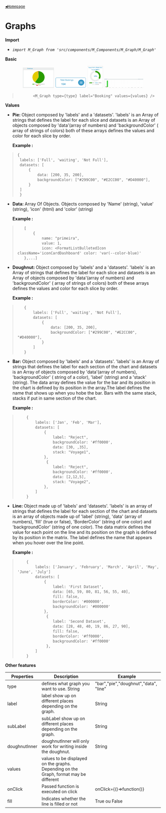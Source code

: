 [`◀️Homepage`](../../../README.md)

# **Graphs** 


**Import**
- *`import M_Graph from 'src/components/M_Components/M_Graph/M_Graph'`*

**Basic**

<p align="center" width="100%">
    <img width="20%" src="../../../public/README/images/PieChart.png"> 
    <img width="20%" src="../../../public/README/images/DataChart.png"> 
    <img width="10%" src="../../../public/README/images/DoughnutChart.png">
    <img width="25%" src="../../../public/README/images/ColumnChart.png"> 
    <!-- insert print od line Chart -->
</p>

>            <M_Graph type={type} label="Booking" values={values} />

**Values**

   * <b> Pie: </b>  Object composed by 'labels' and a 'datasets'. 'labels' is an Array of strings that defines the label for each slice and datasets is an Array of objects composed by 'data'(array of numbers) and 'backgroundColor' ( array of strings of colors) both of these arrays defines the values and color for each slice by order.

        <b> Example : </b>         
  >     {
  >      labels: ['Full', 'waiting', 'Not Full'],
  >      datasets: [
  >          {
  >              data: [200, 35, 200],
  >              backgroundColor: ["#299C00", "#E2CC00", "#D40000"],
  >          }
  >      ]
  >      }

    
*  <b> Data: </b>  Array Of Objects. Objects composed by 'Name' (string), 'value' (string), 'icon' (html) and 'color' (string)


    <b> Example : </b> 
>        [
>            { 
>                name: "primeira", 
>                value: 1,
>                icon: <FormatListBulletedIcon className='iconCardDashboard' color: 'var(--color-blue)'
>        },...]

*  <b> Doughnut: </b>  Object composed by 'labels' and a 'datasets'. 'labels' is an Array of strings that defines the label for each slice and datasets is an Array of objects composed by 'data'(array of numbers) and 'backgroundColor' ( array of strings of colors) both of these arrays defines the values and color for each slice by order.

    <b> Example : </b>  
 >        {
 >            labels: ['Full', 'waiting', 'Not Full'],
 >            datasets: [
 >                {
 >                    data: [200, 35, 200],
 >                    backgroundColor: ["#299C00", "#E2CC00", "#D40000"],
 >                }
 >            ]
 >        }
    
*  <b> Bar: </b>  Object composed by 'labels' and a 'datasets'. 'labels' is an Array of strings that defines the label for each section of the chart and datasets is an Array of objects composed by 'data'(array of numbers), 'backgroundColor' ( string of a color), 'label' (string) and a 'stack' (string). The data array defines the value for the bar and its position in the chart is defined by its position in the array.The label defines the name that shows up when you hobe the bar. Bars with the same stack, stacks if put in same section of the chart.

    <b> Example : </b>  
 >         {
 >             labels: ['Jan', 'Feb', 'Mar'],
 >             datasets: [
 >                 {
 >                     label: "Reject",
 >                     backgroundColor: '#ff0000',
 >                     data: [30, ,35],
 >                     stack: "Voyage1",
 >                 },
 >                  {
 >                     label: "Reject",
 >                     backgroundColor: '#ff0000',
 >                     data: [2,12,5],
 >                     stack: "Voyage2",
 >                 },
 >             ]
 >         }

 *  <b> Line: </b>  Object made up of 'labels' and 'datasets'. 'labels' is an array of strings that defines the label for each section of the chart and datasets is an array of objects made up of 'label' (string), 'data' (array of numbers), 'fill' (true or false), 'BorderColor' (string of one color) and 'backgroundColor' (string of one color). The data matrix defines the value for each point on the line and its position on the graph is defined by its position in the matrix. The label defines the name that appears when you hover over the line point.

     <b> Example : </b>  
 >         {
 >             labels: ['January', 'February', 'March', 'April', 'May', 'June', 'July']
 >             datasets: [
 >                 {
 >                     label: 'First Dataset',
 >                     data: [65, 59, 80, 81, 56, 55, 40],
 >                     fill: false,
 >                     borderColor: '#000000',
 >                     backgroundColor: '#000000'
 >                 },
 >                  {
 >                     label: 'Second Dataset', 
 >                     data: [28, 48, 40, 19, 86, 27, 90],
 >                     fill: false,
 >                     borderColor: '#ff0000',
 >                     backgroundColor: '#ff0000'
 >                  },
 >             ]
 >         }

 

**Other features**

| Properties 	| Description                                                                           	| Example                          	        |
|------------	|---------------------------------------------------------------------------------------	|-------------------------------------------|
| type       	| defines what graph you want to use. String                                            	| "bar","pie","doughnut","data", "line" 	|
| label      	| label show up on different places depending on the graph.                      	        | String                                    |
| subLabel      | subLabel show up on different places depending on the graph.                      	    | String                                    |
| doughnutInner | doughnutInner will only work for writing inside the doughnut.                      	    | String                                    |
| values     	| values to be displayed on the graphs. Depending on the Graph, format may be different 	|                                  	        |
| onClick    	| Passed function is executed on click                                                  	| onClick={()=>function()}         	        |
| fill    	    | Indicates whether the line is filled or not                                             	| True ou False         	                |